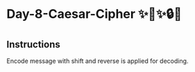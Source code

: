 # Day-8-Caesar-Cipher ✨🦄✨🔒🔑

## Instructions
Encode message with shift and reverse is applied for decoding.
